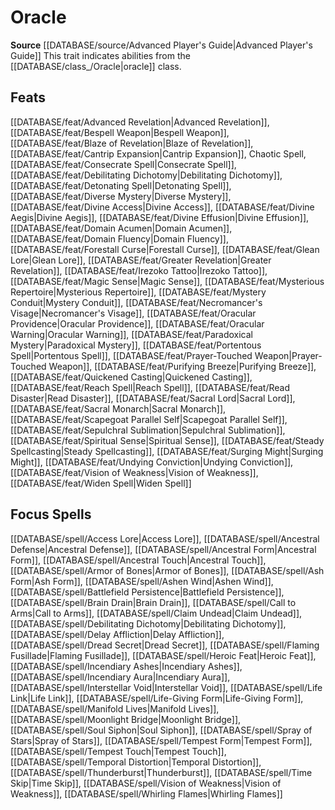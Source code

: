 ﻿---
id: '319'
name: Oracle
rarity: Common
rus_type_level: null
source: '[[DATABASE/source/Advanced Player''s Guide|Advanced Player''s Guide]]'
trait:
- Oracle
type: Trait

---
# Oracle

**Source** [[DATABASE/source/Advanced Player's Guide|Advanced Player's Guide]] 
This trait indicates abilities from the [[DATABASE/class_/Oracle|oracle]] class.

## Feats

[[DATABASE/feat/Advanced Revelation|Advanced Revelation]], [[DATABASE/feat/Bespell Weapon|Bespell Weapon]], [[DATABASE/feat/Blaze of Revelation|Blaze of Revelation]], [[DATABASE/feat/Cantrip Expansion|Cantrip Expansion]], Chaotic Spell, [[DATABASE/feat/Consecrate Spell|Consecrate Spell]], [[DATABASE/feat/Debilitating Dichotomy|Debilitating Dichotomy]], [[DATABASE/feat/Detonating Spell|Detonating Spell]], [[DATABASE/feat/Diverse Mystery|Diverse Mystery]], [[DATABASE/feat/Divine Access|Divine Access]], [[DATABASE/feat/Divine Aegis|Divine Aegis]], [[DATABASE/feat/Divine Effusion|Divine Effusion]], [[DATABASE/feat/Domain Acumen|Domain Acumen]], [[DATABASE/feat/Domain Fluency|Domain Fluency]], [[DATABASE/feat/Forestall Curse|Forestall Curse]], [[DATABASE/feat/Glean Lore|Glean Lore]], [[DATABASE/feat/Greater Revelation|Greater Revelation]], [[DATABASE/feat/Irezoko Tattoo|Irezoko Tattoo]], [[DATABASE/feat/Magic Sense|Magic Sense]], [[DATABASE/feat/Mysterious Repertoire|Mysterious Repertoire]], [[DATABASE/feat/Mystery Conduit|Mystery Conduit]], [[DATABASE/feat/Necromancer's Visage|Necromancer's Visage]], [[DATABASE/feat/Oracular Providence|Oracular Providence]], [[DATABASE/feat/Oracular Warning|Oracular Warning]], [[DATABASE/feat/Paradoxical Mystery|Paradoxical Mystery]], [[DATABASE/feat/Portentous Spell|Portentous Spell]], [[DATABASE/feat/Prayer-Touched Weapon|Prayer-Touched Weapon]], [[DATABASE/feat/Purifying Breeze|Purifying Breeze]], [[DATABASE/feat/Quickened Casting|Quickened Casting]], [[DATABASE/feat/Reach Spell|Reach Spell]], [[DATABASE/feat/Read Disaster|Read Disaster]], [[DATABASE/feat/Sacral Lord|Sacral Lord]], [[DATABASE/feat/Sacral Monarch|Sacral Monarch]], [[DATABASE/feat/Scapegoat Parallel Self|Scapegoat Parallel Self]], [[DATABASE/feat/Sepulchral Sublimation|Sepulchral Sublimation]], [[DATABASE/feat/Spiritual Sense|Spiritual Sense]], [[DATABASE/feat/Steady Spellcasting|Steady Spellcasting]], [[DATABASE/feat/Surging Might|Surging Might]], [[DATABASE/feat/Undying Conviction|Undying Conviction]], [[DATABASE/feat/Vision of Weakness|Vision of Weakness]], [[DATABASE/feat/Widen Spell|Widen Spell]]

## Focus Spells

[[DATABASE/spell/Access Lore|Access Lore]], [[DATABASE/spell/Ancestral Defense|Ancestral Defense]], [[DATABASE/spell/Ancestral Form|Ancestral Form]], [[DATABASE/spell/Ancestral Touch|Ancestral Touch]], [[DATABASE/spell/Armor of Bones|Armor of Bones]], [[DATABASE/spell/Ash Form|Ash Form]], [[DATABASE/spell/Ashen Wind|Ashen Wind]], [[DATABASE/spell/Battlefield Persistence|Battlefield Persistence]], [[DATABASE/spell/Brain Drain|Brain Drain]], [[DATABASE/spell/Call to Arms|Call to Arms]], [[DATABASE/spell/Claim Undead|Claim Undead]], [[DATABASE/spell/Debilitating Dichotomy|Debilitating Dichotomy]], [[DATABASE/spell/Delay Affliction|Delay Affliction]], [[DATABASE/spell/Dread Secret|Dread Secret]], [[DATABASE/spell/Flaming Fusillade|Flaming Fusillade]], [[DATABASE/spell/Heroic Feat|Heroic Feat]], [[DATABASE/spell/Incendiary Ashes|Incendiary Ashes]], [[DATABASE/spell/Incendiary Aura|Incendiary Aura]], [[DATABASE/spell/Interstellar Void|Interstellar Void]], [[DATABASE/spell/Life Link|Life Link]], [[DATABASE/spell/Life-Giving Form|Life-Giving Form]], [[DATABASE/spell/Manifold Lives|Manifold Lives]], [[DATABASE/spell/Moonlight Bridge|Moonlight Bridge]], [[DATABASE/spell/Soul Siphon|Soul Siphon]], [[DATABASE/spell/Spray of Stars|Spray of Stars]], [[DATABASE/spell/Tempest Form|Tempest Form]], [[DATABASE/spell/Tempest Touch|Tempest Touch]], [[DATABASE/spell/Temporal Distortion|Temporal Distortion]], [[DATABASE/spell/Thunderburst|Thunderburst]], [[DATABASE/spell/Time Skip|Time Skip]], [[DATABASE/spell/Vision of Weakness|Vision of Weakness]], [[DATABASE/spell/Whirling Flames|Whirling Flames]]